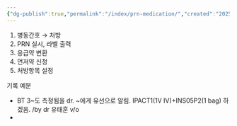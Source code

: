 ```yaml
---
{"dg-publish":true,"permalink":"/index/prn-medication/","created":"2025-10-20T19:46:36.456+09:00","updated":"2025-10-20T20:06:10.168+09:00"}
---
```


1. 병동간호 → 처방
2. PRN 실시, 라벨 출력 
3. 응급약 변환
4. 먼저약 신청 
5. 처방항목 설정 

기록 예문 
- BT 3~도 측정됨을 dr. ~에게 유선으로 알림. 
  IPACT1(1V IV)+INS05P2(1 bag) 하겠음. /by dr 유태훈 v/o 
- 